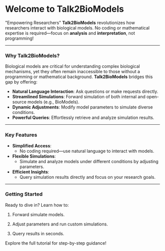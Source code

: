 # **Welcome to Talk2BioModels**

"Empowering Researchers"
    **Talk2BioModels** revolutionizes how researchers interact with biological models. No coding or mathematical expertise is required—focus on **analysis** and **interpretation**, not programming!

---

### Why Talk2BioModels?

Biological models are critical for understanding complex biological mechanisms, yet they often remain inaccessible to those without a programming or mathematical background. **Talk2BioModels** bridges this gap by offering:

- **Natural Language Interaction**: Ask questions or make requests directly.
- **Streamlined Simulations**: Forward simulation of both internal and open-source models (e.g., BioModels).
- **Dynamic Adjustments**: Modify model parameters to simulate diverse conditions.
- **Powerful Queries**: Effortlessly retrieve and analyze simulation results.

---

### Key Features

- **Simplified Access**:
    - No coding required—use natural language to interact with models.
- **Flexible Simulations**:
    - Simulate and analyze models under different conditions by adjusting parameters.
- **Efficient Insights**:
    - Query simulation results directly and focus on your research goals.

---

### Getting Started
Ready to dive in? Learn how to:

1. Forward simulate models.

2. Adjust parameters and run custom simulations.

3. Query results in seconds.

Explore the full tutorial for step-by-step guidance!

